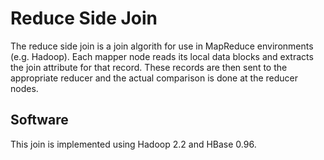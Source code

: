 Reduce Side Join
=========

The reduce side join is a join algorith for use in MapReduce environments (e.g. Hadoop). Each mapper node reads its local data blocks and extracts the join attribute for that record. These records are then sent to the appropriate reducer and the actual comparison is done at the reducer nodes.

Software
---------
This join is implemented using Hadoop 2.2 and HBase 0.96.